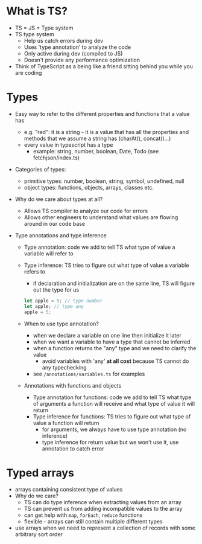 # What is TS?
* TS = JS + Type system
* TS type system
    * Help us catch errors during dev
    * Uses 'type annotation' to analyze the code
    * Only active during dev (compiled to JS)
    * Doesn't provide any performance optimization
 * Think of TypeScript as a being like a friend sitting behind you while you are coding


# Types
* Easy way to refer to the different properties and functions that a value has
    * e.g. "red": it is a string - it is a value that has all the properties and methods that we assume a string has (charAt(), concat()...)
    * every value in typescript has a type
        * example: string, number, boolean, Date, Todo (see fetchjson/index.ts)
* Categories of types:
    * primitive types: number, boolean, string, symbol, undefined, null
    * object types: functions, objects, arrays, classes etc.
* Why do we care about types at all?
    * Allows TS compiler to analyze our code for errors
    * Allows other engineers to understand what values are flowing around in our code base

* Type annotations and type inference
    * Type annotation: code we add to tell TS what type of value a variable will refer to
    * Type inference: TS tries to figure out what type of value a variable refers to
        * if declaration and initialization are on the same line, TS will figure out the type for us
        ```javascript
        let apple = 5; // type number
        let apple; // type any
        apple = 5;
        ```
    * When to use type annotation?
        * when we declare a variable on one line then initialize it later
        * when we want a variable to have a type that cannot be inferred
        * when a function returns the "any" type and we need to clarify the value
            * avoid variables with 'any' **at all cost** because TS cannot do any typechecking
        * see `/annotations/variables.ts` for examples

    * Annotations with functions and objects
        * Type annotation for functions: code we add to tell TS what type of arguments a function will receive and what type of value it will return
        * Type inference for functions: TS tries to figure out what type of value a function will return
            * for arguments, we always have to use type annotation (no inference)
            * type inference for return value but we won't use it, use annotation to catch error


# Typed arrays
* arrays containing consistent type of values
* Why do we care?
    * TS can do type inference when extracting values from an array
    * TS can prevent us from adding incompatible values to the array
    * can get help with `map`, `forEach`, `reduce` functions
    * flexible - arrays can still contain multiple different types
* use arrays when we need to represent a collection of records with some arbitrary sort order


